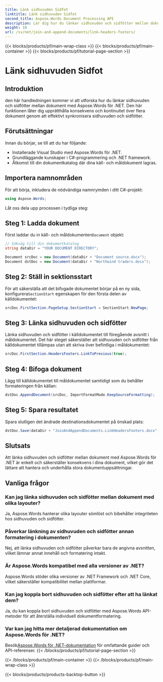 ```yaml
---
title: Länk sidhuvuden Sidfot
linktitle: Länk sidhuvuden Sidfot
second_title: Aspose.Words Document Processing API
description: Lär dig hur du länkar sidhuvuden och sidfötter mellan dokument i Aspose.Words för .NET. Säkerställ konsistens och formateringsintegritet utan ansträngning.
weight: 10
url: /sv/net/join-and-append-documents/link-headers-footers/
---
```


{{< blocks/products/pf/main-wrap-class >}}
{{< blocks/products/pf/main-container >}}
{{< blocks/products/pf/tutorial-page-section >}}

# Länk sidhuvuden Sidfot

## Introduktion

den här handledningen kommer vi att utforska hur du länkar sidhuvuden och sidfötter mellan dokument med Aspose.Words för .NET. Den här funktionen låter dig upprätthålla konsekvens och kontinuitet över flera dokument genom att effektivt synkronisera sidhuvuden och sidfötter.

## Förutsättningar

Innan du börjar, se till att du har följande:

- Installerade Visual Studio med Aspose.Words för .NET.
- Grundläggande kunskaper i C#-programmering och .NET framework.
- Åtkomst till din dokumentkatalog där dina käll- och måldokument lagras.

## Importera namnområden

För att börja, inkludera de nödvändiga namnrymden i ditt C#-projekt:

```csharp
using Aspose.Words;
```

Låt oss dela upp processen i tydliga steg:

## Steg 1: Ladda dokument

 Först laddar du in käll- och måldokumenten`Document` objekt:

```csharp
// Sökväg till din dokumentkatalog
string dataDir = "YOUR DOCUMENT DIRECTORY";

Document srcDoc = new Document(dataDir + "Document source.docx");
Document dstDoc = new Document(dataDir + "Northwind traders.docx");
```

## Steg 2: Ställ in sektionsstart

 För att säkerställa att det bifogade dokumentet börjar på en ny sida, konfigurera`SectionStart` egenskapen för den första delen av källdokumentet:

```csharp
srcDoc.FirstSection.PageSetup.SectionStart = SectionStart.NewPage;
```

## Steg 3: Länka sidhuvuden och sidfötter

Länka sidhuvuden och sidfötter i källdokumentet till föregående avsnitt i måldokumentet. Det här steget säkerställer att sidhuvuden och sidfötter från källdokumentet tillämpas utan att skriva över befintliga i måldokumentet:

```csharp
srcDoc.FirstSection.HeadersFooters.LinkToPrevious(true);
```

## Steg 4: Bifoga dokument

Lägg till källdokumentet till måldokumentet samtidigt som du behåller formateringen från källan:

```csharp
dstDoc.AppendDocument(srcDoc, ImportFormatMode.KeepSourceFormatting);
```

## Steg 5: Spara resultatet

Spara slutligen det ändrade destinationsdokumentet på önskad plats:

```csharp
dstDoc.Save(dataDir + "JoinAndAppendDocuments.LinkHeadersFooters.docx");
```

## Slutsats

Att länka sidhuvuden och sidfötter mellan dokument med Aspose.Words för .NET är enkelt och säkerställer konsekvens i dina dokument, vilket gör det lättare att hantera och underhålla stora dokumentuppsättningar.

## Vanliga frågor

### Kan jag länka sidhuvuden och sidfötter mellan dokument med olika layouter?
Ja, Aspose.Words hanterar olika layouter sömlöst och bibehåller integriteten hos sidhuvuden och sidfötter.

### Påverkar länkning av sidhuvuden och sidfötter annan formatering i dokumenten?
Nej, att länka sidhuvuden och sidfötter påverkar bara de angivna avsnitten, vilket lämnar annat innehåll och formatering intakt.

### Är Aspose.Words kompatibel med alla versioner av .NET?
Aspose.Words stöder olika versioner av .NET Framework och .NET Core, vilket säkerställer kompatibilitet mellan plattformar.

### Kan jag koppla bort sidhuvuden och sidfötter efter att ha länkat dem?
Ja, du kan koppla bort sidhuvuden och sidfötter med Aspose.Words API-metoder för att återställa individuell dokumentformatering.

### Var kan jag hitta mer detaljerad dokumentation om Aspose.Words för .NET?
 Besök[Aspose.Words för .NET-dokumentation](https://reference.aspose.com/words/net/) för omfattande guider och API-referenser.
{{< /blocks/products/pf/tutorial-page-section >}}

{{< /blocks/products/pf/main-container >}}
{{< /blocks/products/pf/main-wrap-class >}}

{{< blocks/products/products-backtop-button >}}
